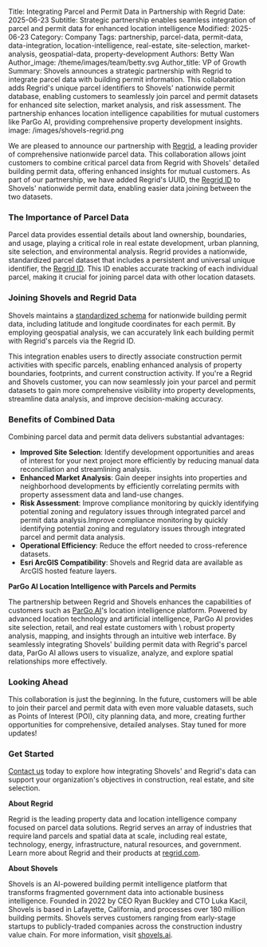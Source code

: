 Title: Integrating Parcel and Permit Data in Partnership with Regrid
Date: 2025-06-23
Subtitle: Strategic partnership enables seamless integration of parcel and permit data for enhanced location intelligence
Modified: 2025-06-23
Category: Company
Tags: partnership, parcel-data, permit-data, data-integration, location-intelligence, real-estate, site-selection, market-analysis, geospatial-data, property-development
Authors: Betty Wan
Author_image: /theme/images/team/betty.svg
Author_title: VP of Growth
Summary: Shovels announces a strategic partnership with Regrid to integrate parcel data with building permit information. This collaboration adds Regrid's unique parcel identifiers to Shovels' nationwide permit database, enabling customers to seamlessly join parcel and permit datasets for enhanced site selection, market analysis, and risk assessment. The partnership enhances location intelligence capabilities for mutual customers like ParGo AI, providing comprehensive property development insights.
image: /images/shovels-regrid.png


We are pleased to announce our partnership with [Regrid](https://regrid.com/), a leading provider of comprehensive nationwide parcel data. This collaboration allows joint customers to combine critical parcel data from Regrid with Shovels' detailed building permit data, offering enhanced insights for mutual customers. As part of our partnership, we have added Regrid's UUID, the [Regrid ID](https://support.regrid.com/parcel-data/regrid-id) to Shovels' nationwide permit data, enabling easier data joining between the two datasets.

### **The Importance of Parcel Data**

Parcel data provides essential details about land ownership, boundaries, and usage, playing a critical role in real estate development, urban planning, site selection, and environmental analysis. Regrid provides a nationwide, standardized parcel dataset that includes a persistent and universal unique identifier, the [Regrid ID](https://support.regrid.com/parcel-data/regrid-id). This ID enables accurate tracking of each individual parcel, making it crucial for joining parcel data with other location datasets.

### **Joining Shovels and Regrid Data**

Shovels maintains a [standardized schema](https://docs.google.com/spreadsheets/d/1qiIxx37_-6vGfGp2i5pXv4w2FdsLsShjCqSVO5v6OMQ/edit?gid=1818227349#gid=1818227349) for nationwide building permit data, including latitude and longitude coordinates for each permit. By employing geospatial analysis, we can accurately link each building permit with Regrid's parcels via the Regrid ID.

This integration enables users to directly associate construction permit activities with specific parcels, enabling enhanced analysis of property boundaries, footprints, and current construction activity. If you're a Regrid and Shovels customer, you can now seamlessly join your parcel and permit datasets to gain more comprehensive visibility into property developments, streamline data analysis, and improve decision-making accuracy.

### **Benefits of Combined Data**

Combining parcel data and permit data delivers substantial advantages:

* **Improved Site Selection**: Identify development opportunities and areas of interest for your next project more efficiently by reducing manual data reconciliation and streamlining analysis.  
* **Enhanced Market Analysis**: Gain deeper insights into properties and neighborhood developments by efficiently correlating permits with property assessment data and land-use changes.  
* **Risk Assessment**: Improve compliance monitoring by quickly identifying potential zoning and regulatory issues through integrated parcel and permit data analysis.Improve compliance monitoring by quickly identifying potential zoning and regulatory issues through integrated parcel and permit data analysis.  
* **Operational Efficiency**: Reduce the effort needed to cross-reference datasets.  
* **Esri ArcGIS Compatibility**: Shovels and Regrid data are available as ArcGIS hosted feature layers.

**ParGo AI Location Intelligence with Parcels and Permits**

The partnership between Regrid and Shovels enhances the capabilities of customers such as [ParGo AI](https://www.pargoai.com)'s location intelligence platform.  Powered by advanced location technology and artificial intelligence, ParGo AI provides site selection, retail, and real estate customers with \\ robust property analysis, mapping, and insights through an intuitive web interface. By seamlessly integrating Shovels' building permit data with Regrid's parcel data, ParGo AI allows users to visualize, analyze, and explore spatial relationships more effectively.

### **Looking Ahead**

This collaboration is just the beginning. In the future, customers will be able to join their parcel and permit data with even more valuable datasets, such as Points of Interest (POI), city planning data, and more, creating further opportunities for comprehensive, detailed analyses. Stay tuned for more updates\!

### **Get Started**

[Contact us](https://www.shovels.ai/contact) today to explore how integrating Shovels' and Regrid's data can support your organization's objectives in construction, real estate, and site selection. 

**About Regrid** 

Regrid is the leading property data and location intelligence company focused on parcel data solutions. Regrid serves an array of industries that require land parcels and spatial data at scale, including real estate, technology, energy, infrastructure, natural resources, and government. Learn more about Regrid and their products at [regrid.com](http://regrid.com).

**About Shovels**

Shovels is an AI-powered building permit intelligence platform that transforms fragmented government data into actionable business intelligence. Founded in 2022 by CEO Ryan Buckley and CTO Luka Kacil, Shovels is based in Lafayette, California, and processes over 180 million building permits. Shovels serves customers ranging from early-stage startups to publicly-traded companies across the construction industry value chain. For more information, visit [shovels.ai](http://shovels.ai).